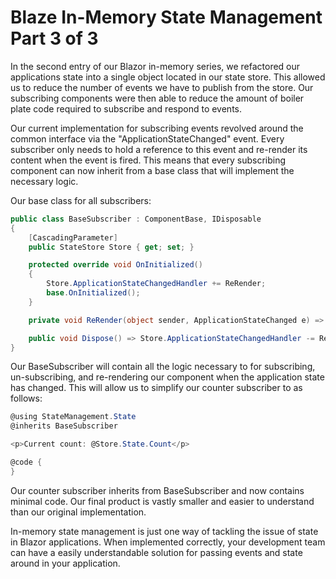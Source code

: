 # Blaze In-Memory State Management Part 3 of 3

In the second entry of our Blazor in-memory series, we refactored our applications state into a single object located in our state store. This allowed us to reduce the number of events we have to publish from the store. Our subscribing components were then able to reduce the amount of boiler plate code required to subscribe and respond to events.

Our current implementation for subscribing events revolved around the common interface via the "ApplicationStateChanged" event. Every subscriber only needs to hold a reference to this event and re-render its content when the event is fired. This means that every subscribing component can now inherit from a base class that will implement the necessary logic.

Our base class for all subscribers:

```csharp
public class BaseSubscriber : ComponentBase, IDisposable
{
    [CascadingParameter]
    public StateStore Store { get; set; }

    protected override void OnInitialized()
    {
        Store.ApplicationStateChangedHandler += ReRender;
        base.OnInitialized();
    }

    private void ReRender(object sender, ApplicationStateChanged e) => StateHasChanged();

    public void Dispose() => Store.ApplicationStateChangedHandler -= ReRender;
}
```

Our BaseSubscriber will contain all the logic necessary to for subscribing, un-subscribing, and re-rendering our component when the application state has changed. This will allow us to simplify our counter subscriber to as follows:

```csharp
@using StateManagement.State
@inherits BaseSubscriber

<p>Current count: @Store.State.Count</p>

@code {
}
```

Our counter subscriber inherits from BaseSubscriber and now contains minimal code. Our final product is vastly smaller and easier to understand than our original implementation.

In-memory state management is just one way of tackling the issue of state in Blazor applications. When implemented correctly, your development team can have a easily understandable solution for passing events and state around in your application.
